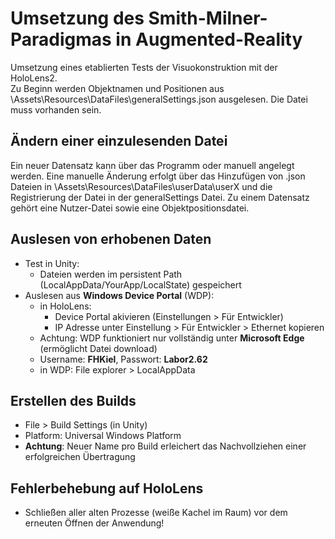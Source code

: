 # Umsetzung des Smith-Milner-Paradigmas in Augmented-Reality

Umsetzung eines etablierten Tests der Visuokonstruktion mit der HoloLens2. \
Zu Beginn werden Objektnamen und Positionen aus \Assets\Resources\DataFiles\generalSettings.json ausgelesen. 
Die Datei muss vorhanden sein. 

## Ändern einer einzulesenden Datei
Ein neuer Datensatz kann über das Programm oder manuell angelegt werden. 
Eine manuelle Änderung erfolgt über das Hinzufügen von .json Dateien in \Assets\Resources\DataFiles\userData\userX und die Registrierung der Datei in der generalSettings Datei.
Zu einem Datensatz gehört eine Nutzer-Datei sowie eine Objektpositionsdatei.

## Auslesen von erhobenen Daten
- Test in Unity: 
    - Dateien werden im persistent Path (LocalAppData/YourApp/LocalState) gespeichert
- Auslesen aus **Windows Device Portal** (WDP): 
    - in HoloLens: 
        - Device Portal akivieren (Einstellungen > Für Entwickler)
        - IP Adresse unter Einstellung > Für Entwickler > Ethernet kopieren  
    - Achtung: WDP funktioniert nur vollständig unter **Microsoft Edge** (ermöglicht Datei download)
    - Username: **FHKiel**, Passwort: **Labor2.62**
    - in WDP: File explorer > LocalAppData

## Erstellen des Builds
- File > Build Settings (in Unity)
- Platform: Universal Windows Platform
- **Achtung**: Neuer Name pro Build erleichert das Nachvollziehen einer erfolgreichen Übertragung

## Fehlerbehebung auf HoloLens
- Schließen aller alten Prozesse (weiße Kachel im Raum) vor dem erneuten Öffnen der Anwendung!
